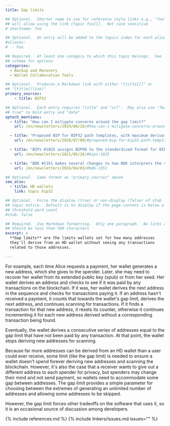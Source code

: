 ```yaml
---
title: Gap limits

## Optional.  Shorter name to use for reference style links e.g., "foo"
## will allow using the link [topic foo][].  Not case sensitive
# shortname: foo

## Optional.  An entry will be added to the topics index for each alias
#aliases:
#  - Foo

## Required.  At least one category to which this topic belongs.  See
## schema for options
categories:
  - Backup and Recovery
  - Wallet Collaboration Tools

## Optional.  Produces a Markdown link with either "[title][]" or
## "[title](link)"
primary_sources:
    - title: BIP32

## Optional.  Each entry requires "title" and "url".  May also use "feature:
## true" to bold entry and "date"
optech_mentions:
  - title: "How can I mitigate concerns around the gap limit?"
    url: /en/newsletters/2019/06/26/#how-can-i-mitigate-concerns-around-the-gap-limit

  - title: "Proposed BIP for BIP32 path templates, with maximum derivation limit"
    url: /en/newsletters/2020/07/08/#proposed-bip-for-bip32-path-templates

  - title: "BIPs #1025 assigns BIP88 to the standardized format for BIP32 path templates"
    url: /en/newsletters/2021/05/26/#bips-1025

  - title: "BDK #1351 makes several changes to how BDK interprets the stop_gap parameter"
    url: /en/newsletters/2024/04/03/#bdk-1351

## Optional.  Same format as "primary_sources" above
see_also:
  - title: HD wallets
    link: topic bip32

## Optional.  Force the display (true) or non-display (false) of stub
## topic notice.  Default is to display if the page.content is below a
## threshold word count
#stub: false

## Required.  Use Markdown formatting.  Only one paragraph.  No links allowed.
## Should be less than 500 characters
excerpt: >
  **Gap limits** are the limits wallets set for how many addresses
  they'll derive from an HD wallet without seeing any transactions
  related to those addresses.

---
```

For example, each time Alice requests a payment, her wallet generates a
new address, which she gives to the spender.  Later, she may need to
recover her wallet from its extended public key (xpub) or from her seed.
Her wallet derives an address and checks to see if it was paid by any
transactions on the blockchain.  If it was, her wallet derives the next
address in the sequence and checks for transactions paying it.  If an
address hasn't received a payment, it counts that towards the wallet's
gap limit, derives the next address, and continues scanning for
transactions.  If it finds a transaction for that new address, it resets
its counter, otherwise it continues incrementing it for each new address
derived without a corresponding transaction being found.

Eventually, the wallet derives a consecutive series of addresses equal
to the gap limit that have not been paid by any transaction.  At that
point, the wallet stops deriving new addresses for scanning.

Because far more addresses can be derived from an HD wallet than a
user could ever receive, some limit (like the gap limit) is needed to
ensure a wallet doesn't spend forever deriving new addresses and
scanning the blockchain.  However, it's also the case that a receiver wants
to give out a different address to each spender for privacy, but
spenders may change their mind and not send payment, so wallets need to
accommodate some gap between addresses.  The gap limit provides a simple
parameter for choosing between the extremes of generating an unlimited
number of addresses and allowing some addresses to be skipped.

However, the gap limit forces other tradeoffs on the software that uses
it, so it is an occasional source of discussion among developers.

{% include references.md %}
{% include linkers/issues.md issues="" %}
